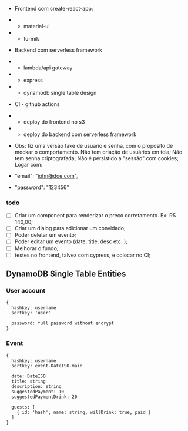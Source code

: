 - Frontend com create-react-app:
- - material-ui
- - formik

- Backend com serverless framework
- - lambda/api gateway
- - express
- - dynamodb single table design

- CI - github actions
- - deploy do frontend no s3
- - deploy do backend com serverless framework

- Obs: fiz uma versão fake de usuario e senha, com o propósito de mockar o comportamento. Não tem criação de usuários em tela; Não tem senha criptografada; Não é persistido a "sessão" com cookies;
  Logar com:
- "email": "john@doe.com",
- "password": "123456"

### todo

- [ ] Criar um component para renderizar o preço corretamento. Ex: R\$ 140,00;
- [ ] Criar um dialog para adicionar um convidado;
- [ ] Poder deletar um evento;
- [ ] Poder editar um evento (date, title, desc etc..);
- [ ] Melhorar o fundo;
- [ ] testes no frontend, talvez com cypress, e colocar no CI;

## DynamoDB Single Table Entities

### User account

```
{
  hashkey: username
  sortkey: 'user'

  password: full password without encrypt
}
```

### Event

```
{
  hashkey: username
  sortkey: event-DateISO-main

  date: DateISO
  title: string
  description: string
  suggestedPayment: 10
  suggestedPaymentDrink: 20

  guests: [
    { id: 'hash', name: string, willDrink: true, paid }
  ]
}
```
